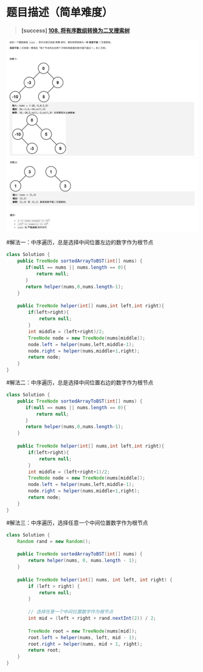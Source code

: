 #  **题目描述（简单难度）**

> **[success] [108. 将有序数组转换为二叉搜索树](https://leetcode-cn.com/problems/convert-sorted-array-to-binary-search-tree/)**

![](../image/108.png)
![](../image/108_1.png)

#解法一：中序遍历，总是选择中间位置左边的数字作为根节点
```java
class Solution {
    public TreeNode sortedArrayToBST(int[] nums) {
       if(null == nums || nums.length == 0){
           return null;
       }
       return helper(nums,0,nums.length-1);
    }

    public TreeNode helper(int[] nums,int left,int right){
        if(left>right){
            return null;
        }
        int middle = (left+right)/2;
        TreeNode node = new TreeNode(nums[middle]);
        node.left = helper(nums,left,middle-1);
        node.right = helper(nums,middle+1,right);
        return node;
    }
}
```

#解法二：中序遍历，总是选择中间位置右边的数字作为根节点
```java
class Solution {
    public TreeNode sortedArrayToBST(int[] nums) {
       if(null == nums || nums.length == 0){
           return null;
       }
       return helper(nums,0,nums.length-1);
    }

    public TreeNode helper(int[] nums,int left,int right){
        if(left>right){
            return null;
        }
        int middle = (left+right+1)/2;
        TreeNode node = new TreeNode(nums[middle]);
        node.left = helper(nums,left,middle-1);
        node.right = helper(nums,middle+1,right);
        return node;
    }
}
```

#解法三：中序遍历，选择任意一个中间位置数字作为根节点
```java
class Solution {
    Random rand = new Random();

    public TreeNode sortedArrayToBST(int[] nums) {
        return helper(nums, 0, nums.length - 1);
    }

    public TreeNode helper(int[] nums, int left, int right) {
        if (left > right) {
            return null;
        }

        // 选择任意一个中间位置数字作为根节点
        int mid = (left + right + rand.nextInt(2)) / 2;

        TreeNode root = new TreeNode(nums[mid]);
        root.left = helper(nums, left, mid - 1);
        root.right = helper(nums, mid + 1, right);
        return root;
    }
}
```





